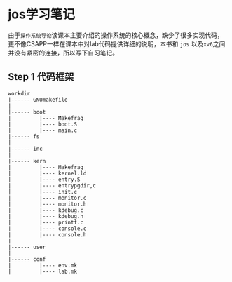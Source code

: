 # jos学习笔记

由于`操作系统导论`该课本主要介绍的操作系统的核心概念，缺少了很多实现代码，更不像CSAPP一样在课本中对lab代码提供详细的说明，本书和 `jos` 以及`xv6`之间并没有紧密的连接，所以写下自习笔记。





## Step 1 代码框架

```
workdir
|------ GNUmakefile
|
|------ boot
|         |---- Makefrag
|         |---- boot.S
|         |---- main.c
|------ fs
|
|------ inc
|
|------ kern
|         |---- Makefrag
|         |---- kernel.ld
|         |---- entry.S
|         |---- entrypgdir,c
|         |---- init.c
|         |---- monitor.c
|         |---- monitor.h
|         |---- kdebug.c
|         |---- kdebug.h
|         |---- printf.c
|         |---- console.c
|         |---- console.h
|
|------ user
|
|------ conf
|         |---- env.mk
|         |---- lab.mk

```



